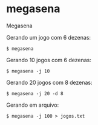 # megasena
Megasena


Gerando um jogo com 6 dezenas:

```
$ megasena
```

Gerando 10 jogos com 6 dezenas:

```
$ megasena -j 10
```


Gerando 20 jogos com 8 dezenas:

```
$ megasena -j 20 -d 8
```

Gerando em arquivo:

```
$ megasena -j 100 > jogos.txt
```
